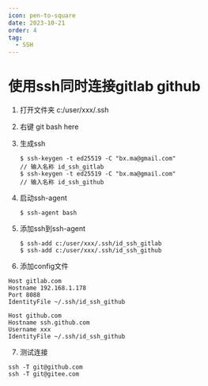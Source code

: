 ```yaml
---
icon: pen-to-square
date: 2023-10-21
order: 4
tag: 
  - SSH
---
```



# 使用ssh同时连接gitlab github


1. 打开文件夹 c:/user/xxx/.ssh

2. 右键 git bash here

3. 生成ssh

   ```shell
   $ ssh-keygen -t ed25519 -C "bx.ma@gmail.com"
   // 输入名称 id_ssh_gitlab
   $ ssh-keygen -t ed25519 -C "bx.ma@gmail.com"
   // 输入名称 id_ssh_github
   ```

   

4. 启动ssh-agent

   ```shell
   $ ssh-agent bash
   ```

   

5. 添加ssh到ssh-agent

   ````shell
   $ ssh-add c:/user/xxx/.ssh/id_ssh_gitlab
   $ ssh-add c:/user/xxx/.ssh/id_ssh_github
   ````

   

6. 添加config文件

```
Host gitlab.com
Hostname 192.168.1.178
Port 8088
IdentityFile ~/.ssh/id_ssh_github 

Host github.com
Hostname ssh.github.com
Username xxx
IdentityFile ~/.ssh/id_ssh_github
```

7. 测试连接

```
ssh -T git@github.com
ssh -T git@gitee.com
```

